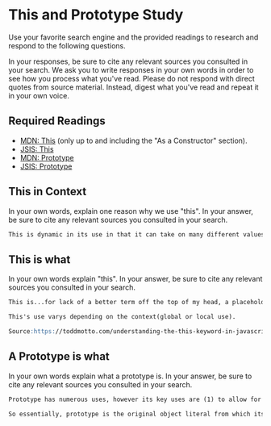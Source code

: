 # This and Prototype Study

Use your favorite search engine and the provided readings to research and
respond to the following questions.

In your responses, be sure to cite any relevant sources you consulted in your
search. We ask you to write responses in your own words in order to see how you
process what you've read. Please do not respond with direct quotes from source
material. Instead, digest what you've read and repeat it in your own voice.

## Required Readings

-   [MDN: This](https://developer.mozilla.org/en-US/docs/Web/JavaScript/Reference/Operators/this)
(only up to and including the "As a Constructor" section).
-   [JSIS: This](http://javascriptissexy.com/understand-javascripts-this-with-clarity-and-master-it/)
-   [MDN: Prototype](https://developer.mozilla.org/en-US/docs/Learn/JavaScript/Objects/Object_prototypes)
-   [JSIS: Prototype](http://javascriptissexy.com/javascript-prototype-in-plain-detailed-language/)

## This in Context

In your own words, explain one reason why we use "this". In your answer, be
sure to cite any relevant sources you consulted in your search.

```md
This is dynamic in its use in that it can take on many different values while also, because of its versatility, allows users to be more specific in using an object once it has invoked a function.
```

## This is what

In your own words explain "this".  In your answer, be
sure to cite any relevant sources you consulted in your search.

```md
This is...for lack of a better term off the top of my head, a placeholder for an object literal called within the body of a function. In one set of declared objects assigned to a given variable, this can refer to 'homeWork: 1', while this can also refer to 'homeWork: 2', if that makes sense. Once a object is called upon, this can be used.

This's use varys depending on the context(global or local use).

Source:https://toddmotto.com/understanding-the-this-keyword-in-javascript/

```

## A Prototype is what

In your own words explain what a prototype is.  In your answer, be
sure to cite any relevant sources you consulted in your search.

```md
Prototype has numerous uses, however its key uses are (1) to allow for the inheritance of methods assigned to one variable used in a function to the next function said variabnle is used in. (2) to locate inherited properties of a given object.

So essentially, prototype is the original object literal from which its children objects are granted their methods from. 
```
